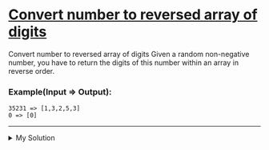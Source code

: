 # [Convert number to reversed array of digits](https://www.codewars.com/kata/5583090cbe83f4fd8c000051)

Convert number to reversed array of digits
Given a random non-negative number, you have to return the digits of this number within an array in reverse order.

### Example(Input => Output):

```
35231 => [1,3,2,5,3]
0 => [0]
```

---

<details><summary>My Solution</summary>

```js
function digitize(n) {
  // Convert the number to a string, split it into an array of digits, map each digit to a number, and reverse the array
  return String(n)
    .split("")
    .map((a) => Number(a))
    .reverse();
}
```

</details>
